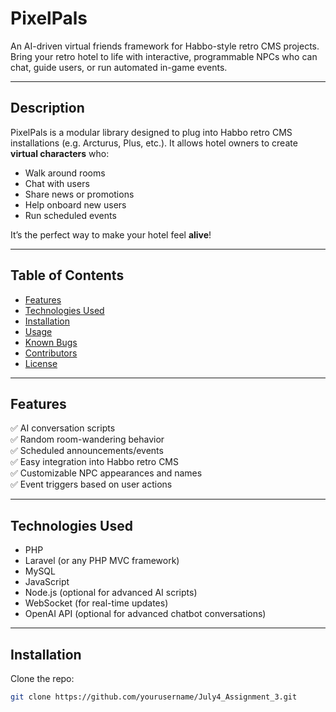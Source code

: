 # PixelPals

An AI-driven virtual friends framework for Habbo-style retro CMS projects. Bring your retro hotel to life with interactive, programmable NPCs who can chat, guide users, or run automated in-game events.

---

## Description

PixelPals is a modular library designed to plug into Habbo retro CMS installations (e.g. Arcturus, Plus, etc.). It allows hotel owners to create **virtual characters** who:
- Walk around rooms
- Chat with users
- Share news or promotions
- Help onboard new users
- Run scheduled events

It’s the perfect way to make your hotel feel **alive**!

---

## Table of Contents

- [Features](#features)
- [Technologies Used](#technologies-used)
- [Installation](#installation)
- [Usage](#usage)
- [Known Bugs](#known-bugs)
- [Contributors](#contributors)
- [License](#license)

---

## Features

✅ AI conversation scripts  
✅ Random room-wandering behavior  
✅ Scheduled announcements/events  
✅ Easy integration into Habbo retro CMS  
✅ Customizable NPC appearances and names  
✅ Event triggers based on user actions

---

## Technologies Used

- PHP
- Laravel (or any PHP MVC framework)
- MySQL
- JavaScript
- Node.js (optional for advanced AI scripts)
- WebSocket (for real-time updates)
- OpenAI API (optional for advanced chatbot conversations)

---

## Installation

Clone the repo:

```bash
git clone https://github.com/yourusername/July4_Assignment_3.git

